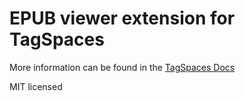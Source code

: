 # EPUB viewer extension for TagSpaces

More information can be found in the [TagSpaces Docs](https://docs.tagspaces.org/extensions/epub-viewer)

MIT licensed
